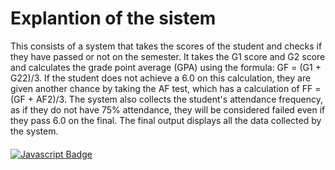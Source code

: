 <h1>Explantion of the sistem</h1>
This consists of a system that takes the scores of the student and checks if they have passed or not on the semester. It takes the G1 score and G2 score and calculates the grade point average (GPA) using the formula: GF = (G1 + G22)/3.
If the student does not achieve a 6.0 on this calculation, they are given another chance by taking the AF test, which has a calculation of FF = (GF + AF2)/3.
The system also collects the student's attendance frequency, as if they do not have 75% attendance, they will be considered failed even if they pass 6.0 on the final.
The final output displays all the data collected by the system.

<div class='div'>
    <a href="Python">
        <img src="https://img.shields.io/badge/Python-FFD43B?style=for-the-badge&logo=python&logoColor=blue" alt="Javascript Badge"/>
    </a>
</div>

<style>
    .div {
        margin-top: 20px;
    }
</style>

